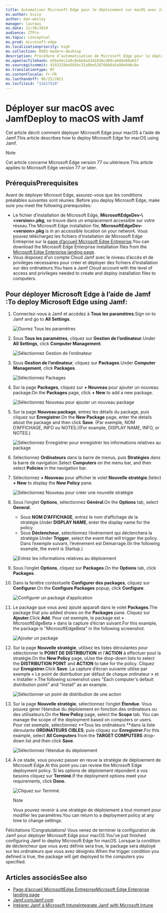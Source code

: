 ```yaml
---
title: Automatiser Microsoft Edge pour le déploiement sur macOS avec Jamf
ms.author: kvice
author: dan-wesley
manager: laurawi
ms.date: 11/30/2019
audience: ITPro
ms.topic: conceptual
ms.prod: microsoft-edge
ms.localizationpriority: high
ms.collection: M365-modern-desktop
description: Procédure d’automatisation de Microsoft Edge pour le déploiement sur macOS avec Jamf.
ms.openlocfilehash: e56ed4c2a9c0ebb4a4341830cd09ca040e80a657
ms.sourcegitcommit: 4192328ee585bc32a9be528766b8a5a98e046c8e
ms.translationtype: HT
ms.contentlocale: fr-FR
ms.lasthandoff: 06/25/2021
ms.locfileid: "11617524"
---
```

# <a name="deploy-to-macos-with-jamf"></a><span data-ttu-id="7e9ae-103">Déployer sur macOS avec Jamf</span><span class="sxs-lookup"><span data-stu-id="7e9ae-103">Deploy to macOS with Jamf</span></span>

<span data-ttu-id="7e9ae-104">Cet article décrit comment déployer Microsoft Edge pour macOS à l’aide de Jamf.</span><span class="sxs-lookup"><span data-stu-id="7e9ae-104">This article describes how to deploy Microsoft Edge for macOS using Jamf.</span></span>

> [!NOTE]
> <span data-ttu-id="7e9ae-105">Cet article concerne Microsoft Edge version 77 ou ultérieure.</span><span class="sxs-lookup"><span data-stu-id="7e9ae-105">This article applies to Microsoft Edge version 77 or later.</span></span>

## <a name="prerequisites"></a><span data-ttu-id="7e9ae-106">Prérequis</span><span class="sxs-lookup"><span data-stu-id="7e9ae-106">Prerequisites</span></span>

<span data-ttu-id="7e9ae-107">Avant de déployer Microsot Edge, assurez-vous que les conditions préalables suivantes sont réunies :</span><span class="sxs-lookup"><span data-stu-id="7e9ae-107">Before you deploy Microsoft Edge, make sure you meet the following prerequisites:</span></span>

- <span data-ttu-id="7e9ae-108">Le fichier d’installation de Microsoft Edge, **MicrosoftEdgeDev-\\<version\>.pkg**, se trouve dans un emplacement accessible sur votre réseau.</span><span class="sxs-lookup"><span data-stu-id="7e9ae-108">The Microsoft Edge installation file,  **MicrosoftEdgeDev-\<version\>.pkg** is in an accessible location on your network.</span></span> <span data-ttu-id="7e9ae-109">Vous pouvez téléchargez les fichiers d’installation de Microsoft Edge Entreprise sur la [page d’accueil Microsoft Edge Entreprise](https://aka.ms/EdgeEnterprise).</span><span class="sxs-lookup"><span data-stu-id="7e9ae-109">You can download the Microsoft Edge Enterprise installation files from the [Microsoft Edge Enterprise landing page](https://aka.ms/EdgeEnterprise).</span></span>
- <span data-ttu-id="7e9ae-110">Vous disposez d’un compte Cloud Jamf avec le niveau d’accès et de privilèges nécessaires pour créer et déployer des fichiers d’installation sur des ordinateurs.</span><span class="sxs-lookup"><span data-stu-id="7e9ae-110">You have a Jamf Cloud account with the level of access and privileges needed to create and deploy installation files to computers.</span></span>

## <a name="to-deploy-microsoft-edge-using-jamf"></a><span data-ttu-id="7e9ae-111">Pour déployer Microsoft Edge à l’aide de Jamf :</span><span class="sxs-lookup"><span data-stu-id="7e9ae-111">To deploy Microsoft Edge using Jamf:</span></span>

1. <span data-ttu-id="7e9ae-112">Connectez-vous à Jamf et accédez à **Tous les paramètres**.</span><span class="sxs-lookup"><span data-stu-id="7e9ae-112">Sign on to Jamf and go to **All Settings**.</span></span>

    ![Ouvrez Tous les paramètres](./media/mac-deploy/jamf-dash-main-open-settings.png)

2. <span data-ttu-id="7e9ae-114">Sous **Tous les paramètres**, cliquez sur **Gestion de l’ordinateur**.</span><span class="sxs-lookup"><span data-stu-id="7e9ae-114">Under **All Settings**, click **Computer Management**.</span></span>

    ![Sélectionnez Gestion de l’ordinateur](./media/mac-deploy/jamf-all-settings-computer-mgmt.png)

3. <span data-ttu-id="7e9ae-116">Sous **Gestion de l’ordinateur**, cliquez sur **Packages**.</span><span class="sxs-lookup"><span data-stu-id="7e9ae-116">Under **Computer Management**, click **Packages**.</span></span>

    ![Sélectionnez Packages](./media/mac-deploy/jamf-all-settings-computer-mgmt-pkgs.png)

4. <span data-ttu-id="7e9ae-118">Sur la page **Packages**, cliquez sur **+ Nouveau** pour ajouter un nouveau package.</span><span class="sxs-lookup"><span data-stu-id="7e9ae-118">On the **Packages** page, click **+ New** to add a new package.</span></span>

    ![Sélectionnez Nouveau pour ajouter un nouveau package](./media/mac-deploy/jamf-all-settings-computer-mgmt-new-pkg.png)

5. <span data-ttu-id="7e9ae-120">Sur la page **Nouveau package**, entrez les détails du package, puis cliquez sur **Enregistrer**.</span><span class="sxs-lookup"><span data-stu-id="7e9ae-120">On the **New Package** page, enter the details about the package and then click **Save**.</span></span> <span data-ttu-id="7e9ae-121">(Par exemple, NOM D’AFFICHAGE, INFO ou NOTES.)</span><span class="sxs-lookup"><span data-stu-id="7e9ae-121">(For example, DISPLAY NAME, INFO, or NOTES.)</span></span>

    ![Sélectionnez Enregistrer pour enregistrer les informations relatives au package](./media/mac-deploy/jamf-all-settings-computer-mgmt-save-pkg-info.png)

6. <span data-ttu-id="7e9ae-123">Sélectionnez **Ordinateurs** dans la barre de menus, puis **Stratégies** dans la barre de navigation.</span><span class="sxs-lookup"><span data-stu-id="7e9ae-123">Select **Computers** on the menu bar, and then select **Policies** in the navigation bar.</span></span>

7. <span data-ttu-id="7e9ae-124">Sélectionnez **+ Nouveau** pour afficher le volet **Nouvelle stratégie**.</span><span class="sxs-lookup"><span data-stu-id="7e9ae-124">Select **+ New** to display the **New Policy** pane.</span></span>

    ![Sélectionnez Nouveau pour créer une nouvelle stratégie](./media/mac-deploy/jamf-all-settings-computer-new-policy.png)

8. <span data-ttu-id="7e9ae-126">Sous l’onglet **Options**, sélectionnez **Général**.</span><span class="sxs-lookup"><span data-stu-id="7e9ae-126">On the **Options** tab, select **General**.</span></span>

    - <span data-ttu-id="7e9ae-127">Sous **NOM D’AFFICHAGE**, entrez le nom d’affichage de la stratégie.</span><span class="sxs-lookup"><span data-stu-id="7e9ae-127">Under **DISPLAY NAME**, enter the display name for the policy.</span></span>
    - <span data-ttu-id="7e9ae-128">Sous **Déclencheur**, sélectionnez l’événement qui déclenchera la stratégie.</span><span class="sxs-lookup"><span data-stu-id="7e9ae-128">Under **Trigger**, select the event that will trigger the policy.</span></span> <span data-ttu-id="7e9ae-129">Dans l’exemple suivant, l’événement est Démarrage.</span><span class="sxs-lookup"><span data-stu-id="7e9ae-129">(In the following example, the event is Startup.)</span></span>

    ![Entrez les informations relatives au déploiement](./media/mac-deploy/jamf-all-settings-computer-cfg-policy.png)

9. <span data-ttu-id="7e9ae-131">Sous l’onglet **Options**, cliquez sur **Packages**.</span><span class="sxs-lookup"><span data-stu-id="7e9ae-131">On the **Options** tab, click **Packages**.</span></span>

10. <span data-ttu-id="7e9ae-132">Dans la fenêtre contextuelle **Configurer des packages**, cliquez sur **Configurer**.</span><span class="sxs-lookup"><span data-stu-id="7e9ae-132">On the **Configure Packages** popup, click **Configure**.</span></span>

    ![Configurer un package d’application](./media/mac-deploy/jamf-all-settings-computer-policy-pkg-configure.png)

11. <span data-ttu-id="7e9ae-134">Le package que vous avez ajouté apparaît dans le volet **Packages**.</span><span class="sxs-lookup"><span data-stu-id="7e9ae-134">The package that you added shows on the **Packages** pane.</span></span> <span data-ttu-id="7e9ae-135">Cliquez sur **Ajouter**.</span><span class="sxs-lookup"><span data-stu-id="7e9ae-135">Click **Add**.</span></span> <span data-ttu-id="7e9ae-136">Pour cet exemple, le package est « MicrosoftEdgeBeta » dans la capture d’écran suivant.</span><span class="sxs-lookup"><span data-stu-id="7e9ae-136">For this example, the package is "MicrosoftEdgeBeta" in the following screenshot.</span></span>

    ![Ajouter un package](./media/mac-deploy/jamf-all-settings-computer-policy-pkg-add-beta.png)

12. <span data-ttu-id="7e9ae-138">Sur la page **Nouvelle stratégie**, utilisez les listes déroulantes pour sélectionner le **POINT DE DISTRIBUTION** et l’**ACTION** à effectuer pout la stratégie.</span><span class="sxs-lookup"><span data-stu-id="7e9ae-138">On the **New Policy** page, uUse the drop-down lists to select the **DISTRIBUTION POINT** and **ACTION** to take for the policy.</span></span> <span data-ttu-id="7e9ae-139">Cliquez sur **Enregistrer**.</span><span class="sxs-lookup"><span data-stu-id="7e9ae-139">Click **Save**.</span></span> <span data-ttu-id="7e9ae-140">La capture d’écran suivante utilise par exemple « Le point de distribution par défaut de chaque ordinateur » et « Installer ».</span><span class="sxs-lookup"><span data-stu-id="7e9ae-140">The following screenshot uses "Each computer's default distribution point" and "Install" as an example.</span></span>

    ![Sélectionner un point de distribution de une action](./media/mac-deploy/jamf-all-settings-computer-mgmt-pkg-cfg-distro.png)

13. <span data-ttu-id="7e9ae-142">Sur la page **Nouvelle stratégie**, sélectionnez l’onglet **Étendue**. Vous pouvez gérer l’étendue du déploiement en fonction des ordinateurs ou des utilisateurs.</span><span class="sxs-lookup"><span data-stu-id="7e9ae-142">On the **New Policy** page, select the **Scope** tab. You can manage the scope of the deployment based on computers or users.</span></span> <span data-ttu-id="7e9ae-143">Pour cet exemple, sélectionnez \*\*Tous les ordinateurs \*\*dans la liste déroulante **ORDINATEURS CIBLES**, puis cliquez sur **Enregistrer**.</span><span class="sxs-lookup"><span data-stu-id="7e9ae-143">For this example, select **All Computers** from the **TARGET COMPUTERS** drop-down list and then click **Save**.</span></span>

    ![Sélectionnez l’étendue du déploiement](./media/mac-deploy/jamf-all-settings-computer-mgmt-add-target.png)

14. <span data-ttu-id="7e9ae-145">À ce stade, vous pouvez passer en revue la stratégie de déploiement de Microsoft Edge.</span><span class="sxs-lookup"><span data-stu-id="7e9ae-145">At this point you can review the Microsoft Edge deployment policy.</span></span> <span data-ttu-id="7e9ae-146">Si les options de déploiement répondent à vos besoins cliquez sur **Terminé**.</span><span class="sxs-lookup"><span data-stu-id="7e9ae-146">If the deployment options meet your requirements, click **Done**.</span></span>

    ![Cliquez sur Terminé.](./media/mac-deploy/jamf-all-settings-computer-mgmt-finish-add-deployment.png)

    > [!NOTE]
    > <span data-ttu-id="7e9ae-148">Vous pouvez revenir à une stratégie de déploiement à tout moment pour modifier les paramètres.</span><span class="sxs-lookup"><span data-stu-id="7e9ae-148">You can return to a deployment policy at any time to change settings.</span></span>

<span data-ttu-id="7e9ae-149">Félicitations !</span><span class="sxs-lookup"><span data-stu-id="7e9ae-149">Congratulations!</span></span> <span data-ttu-id="7e9ae-150">Vous venez de terminer la configuration de Jamf pour déployer Microsoft Edge pour macOS.</span><span class="sxs-lookup"><span data-stu-id="7e9ae-150">You’ve just finished configuring Jamf to deploy Microsoft Edge for macOS.</span></span> <span data-ttu-id="7e9ae-151">Lorsque la condition de déclencheur que vous avez définie sera true, le package sera déployé sur les ordinateurs que vous avez désignés.</span><span class="sxs-lookup"><span data-stu-id="7e9ae-151">When the trigger condition you defined is true, the package will get deployed to the computers you specified.</span></span>

## <a name="see-also"></a><span data-ttu-id="7e9ae-152">Articles associés</span><span class="sxs-lookup"><span data-stu-id="7e9ae-152">See also</span></span>

- [<span data-ttu-id="7e9ae-153">Page d’accueil MicrosoftEdge Entreprise</span><span class="sxs-lookup"><span data-stu-id="7e9ae-153">Microsoft Edge Enterprise landing page</span></span>](https://aka.ms/EdgeEnterprise)
- [<span data-ttu-id="7e9ae-154">Jamf.com</span><span class="sxs-lookup"><span data-stu-id="7e9ae-154">Jamf.com</span></span>](https://www.jamf.com/)
- [<span data-ttu-id="7e9ae-155">Intégrer Jamf à Microsoft Intune</span><span class="sxs-lookup"><span data-stu-id="7e9ae-155">Integrate Jamf with Microsoft Intune</span></span>](/intune/conditional-access-integrate-jamf)